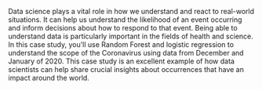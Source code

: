 Data science plays a vital role in how we understand and react to real-world situations. It can help us understand the likelihood of an event occurring and inform decisions about how to respond to that event. Being able to understand data is particularly important in the fields of health and science. In this case study, you'll use Random Forest and logistic regression to understand the scope of the Coronavirus using data from December and January of 2020. This case study is an excellent example of how data scientists can help share crucial insights about occurrences that have an impact around the world. 
